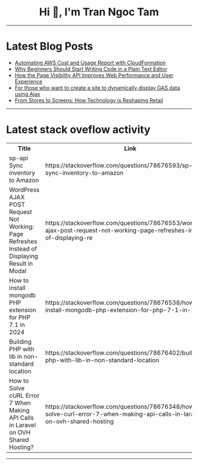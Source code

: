 <h1 align="center">Hi 👋, I'm Tran Ngoc Tam</h1>

---

# Latest Blog Posts 
<!-- BLOG-POST-LIST:START -->
- [Automating AWS Cost and Usage Report with CloudFormation](https://dev.to/felipe_de_godoy/automating-aws-cost-and-usage-report-with-cloudformation-1d3k)
- [Why Beginners Should Start Writing Code in a Plain Text Editor](https://dev.to/md_shariarhaque_11695a3/why-beginners-should-start-writing-code-in-a-plain-text-editor-37h)
- [How the Page Visibility API Improves Web Performance and User Experience](https://dev.to/sachinchaurasiya/how-the-page-visibility-api-improves-web-performance-and-user-experience-1gnh)
- [For those who want to create a site to dynamically display GAS data using Ajax](https://dev.to/sharu2920/for-those-who-want-to-create-a-site-to-dynamically-display-gas-data-using-ajax-4b1g)
- [From Stores to Screens: How Technology is Reshaping Retail](https://dev.to/nicholaswinst14/from-stores-to-screens-how-technology-is-reshaping-retail-150l)
<!-- BLOG-POST-LIST:END -->

---

# Latest stack oveflow activity
<table>
  <tr><th>Title</th><th>Link</th></tr>
  <!-- STACKOVERFLOW:START --><tr><td>sp-api Sync inventory to Amazon</td><td>https://stackoverflow.com/questions/78676593/sp-api-sync-inventory-to-amazon</td></tr><tr><td>WordPress AJAX POST Request Not Working: Page Refreshes Instead of Displaying Result in Modal</td><td>https://stackoverflow.com/questions/78676553/wordpress-ajax-post-request-not-working-page-refreshes-instead-of-displaying-re</td></tr><tr><td>How to install mongodb PHP extension for PHP 7.1 in 2024</td><td>https://stackoverflow.com/questions/78676538/how-to-install-mongodb-php-extension-for-php-7-1-in-2024</td></tr><tr><td>Building PHP with lib in non-standard location</td><td>https://stackoverflow.com/questions/78676402/building-php-with-lib-in-non-standard-location</td></tr><tr><td>How to Solve cURL Error 7 When Making API Calls in Laravel on OVH Shared Hosting?</td><td>https://stackoverflow.com/questions/78676348/how-to-solve-curl-error-7-when-making-api-calls-in-laravel-on-ovh-shared-hosting</td></tr><!-- STACKOVERFLOW:END -->
</table>

---


